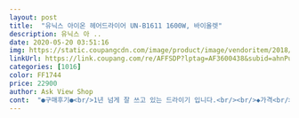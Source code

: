 ```yaml
---
layout: post 
title:  "유닉스 아이온 헤어드라이어 UN-B1611 1600W, 바이올렛" 
description: 유닉스 아 ..
date: 2020-05-20 03:51:16 
img: https://static.coupangcdn.com/image/product/image/vendoritem/2018/09/04/3085703326/46530ad6-a46b-4ad0-8b6d-f7d91757515f.jpg 
linkUrl: https://link.coupang.com/re/AFFSDP?lptag=AF3600438&subid=ahnPublicAsk&pageKey=13030086&itemId=54732448&vendorItemId=3097216561&traceid=V0-113-4a5ab098b00060f5 
categories: [1016] 
color: FF1744 
price: 22900 
author: Ask View Shop 
cont:  "●구매후기●<br/>1년 넘게 잘 쓰고 있는 드라이기 입니다.<br/><br/>◆가격<br/>◆디자인<br/>◆온도<br/>◆풍량<br/>가격은 매우 저렴하게 샀다고 생각합니다.<br/> 더 저렴한 제품이 없은 것은 아니지만그런건 너무 오래된 제품이라 다지인이 촌스러워서 눈이 잘 안가더라고요.<br/>ㅎㅎ개인적으로 제품 잘 샀다고 생각하고 있습니다.<br/>ㅎㅎ<br/>개인적으로 디자인에 매우 만족스러웠습니다.<br/> 색상도 그렇고 전체적으로 고급?스러운 느낌이 납니다.<br/> 큰 드라이어에 검정색 이런건 좀 촌스러운 느낌이 많이 나는데 이건 작은 사이즈에 생상도 이뻐서 마음에 들었습니다.<br/> 보라색 부분이 마음에 들었어요.<br/> 다만 검정 부분에 손자국이 좀 남는 편인데 그 점은 좀 아쉬움이 있었습니다.<br/><br/>다이슨 기분 낼수 있는 가성비 좋은 제품이에요ㅎ<br/>다이슨 드라이기는 너무나도 비싼데 다이슨 느낌나는 컬러에 가격은 너무 저렴해서ㅎㅎ<br/>드라이기 진짜 10년만에 구입해보네요.<br/>.<br/><br/>딱 드라이기의 기본 기능에 충실한 제품이라 사용하면서 불만은 전혀 없어요.<br/><br/>막상 구입하고보니 집에 있는 큰 필립x 큰 드라이기도 바꾸고 싶은데요?<br/>무난한 제품이에요 고장날일 없으면 계속 잘 쓸거같아요!<br/>뭐 일단 첫날 사용, 맘에 안드는게 하나도 없네요ㅎㅎ<br/>바람 세기 조절 되고 시원한 바람 나오는<br/>색깔이 봐도 봐도 안질리고 이뻐요.<br/><br/>써보니 괜찮아서 이 참에 무기같은 큰 드라이기도 버리고 이걸로 하나 더 사서 거실 욕실과 안방에서 사용할까 생각중이네요.<br/><br/>오늘 일이 늦어 코일 냄새빼는 건 일단 미루고, 샤워 후 온풍1단(사진상 점 두개위치)으로 머리 말려봤는데 타는 내가 안나더라구요.<br/> 2단(사진상 점3개위치)이면 냄새가 더 나는듯 합니다.<br/> 찬바람(사진상 cool위치)은 2단처럼 바람이 강하게만 나와요.<br/><br/>온도도 빠르게 잘올라오는 편입니다.<br/> 맥스로 했을 경우에 금방 뜨거운 바람이 나와서 좋았습니다.<br/> 온도가 높아서 잘마르니 좋았고요.<br/> 다만 이것도 온도 조절이 따로 없어서 온도 조절기능을 원하시는 분들이라면 구매를 한번더 고민하시는 것이 좋을 것같습니다.<br/> 개인적으로는 뜨거운 바람으로 말리다가 냉풍으로 내려서 식히는 편인데 냉풍 버튼이 추가로 있어서 맥스 상태에서도 냉풍과 온풍을 편하게 조절할 수 있으면 어떨까 하는 생각이 들었습니다.<br/> 그 기능이 없는 것을 알고 주문했는데도 그 버튼이 없는게 좀 아쉽네요.<br/>ㅎㅎ<br/>우선 풍량은 강한편입니다.<br/> 작다고 무시하지 않으셔도 괜찮습니다.<br/> 전에 제품은 오래되어서 그런지 풍량이 강하지 않은 편이었는데 이제품은 그래도 나름 신형에 속하는 편이라 그런지 풍량이 강한게 마음에 들었습니다.<br/> 머리를 잘말려주어서 좋아요.<br/> 다만 아쉬운점은 더 강한 풍량을 원하더가 약한 풍량을 원하시는 분들이 있을 경우 미세한 풍량 조절이 따로 없어서 아쉬움을 느낄 쑤 있을 것 같습니다.<br/> 저나 가족들은 만족스러운데 혹시 풍량 조절 기능을 원하시는 분이라면 추천드리고 싶지 않아요!<br/>이것저것 비교해보다가 나름 색상도 유니크하고 구매평이 좋길래 이 아이로 픽.<br/> 쿠팡이 구매평이 제일 솔직+깐깐하고 평도 많아서 저는 쿠팡 구매평을 매우 신뢰합니다ㅎㅎ 다른 사이트에서 구매하게되어도 쿠팡 구매평을 찾아보는 편이예요.<br/><br/>이런 소형드라이기 잘못사면 소음이 너무 날카로와서 귀가 얼얼하드라구요.<br/> 전 또 오랜 이명환자라 그런 소음에 귀가 더 거슬려요.<br/>.<br/>근데 이 제품은 쇠가 찢어질듯한 소음이 없어서 좋네요.<br/><br/>이제 내구성 문제만 남았지요.<br/><br/>일단 디자인이 너무 이뻐서 샀어요.<br/><br/>작아서 가벼우니 좋고 큰 사이즈보다 되려 머리가 훨씬 잘마르네요.<br/><br/>집에 있던 드라이기가 엄청 오래된 제품인데 어느날 갑자기 전선에 불량이 생겼는지 작동이되나 안되다해서 주문했습니다.<br/> 전에 쓰던 드라이기도 유닉스 제품이었는데 사용하면서 만족스러웠기 때문에 이번에도 유닉스 제품을 구매했습니다.<br/> 필xx제품과 유닉스 제품 사이에서 고민을 좀 했었는데 그래도 사요해봤던 브랜드이고 다른 사람들도 많이 쓰는 젶무이라는 생각에 주문했네요.<br/> 무엇보다 디자인적인 면도 만족스러웠습니다.<br/><br/>처음 배송받고 작동시험해보니 후기평대로 좀 탄내가 나길래 일단 패스.<br/><br/>큰 드라이기처럼 묵직한 소음.<br/> 2단이면 당연히 소음 있습니다.<br/> 저는 왠만하면 시간 더 걸려도 원래 2단으로 사용을 잘 하지 않습니다.<br/><br/>" 
---
```

